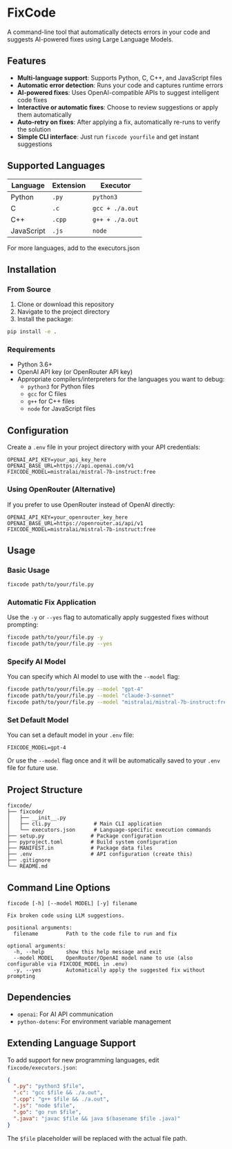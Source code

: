 # FixCode

A command-line tool that automatically detects errors in your code and suggests AI-powered fixes using Large Language Models.

## Features

- **Multi-language support**: Supports Python, C, C++, and JavaScript files
- **Automatic error detection**: Runs your code and captures runtime errors
- **AI-powered fixes**: Uses OpenAI-compatible APIs to suggest intelligent code fixes
- **Interactive or automatic fixes**: Choose to review suggestions or apply them automatically
- **Auto-retry on fixes**: After applying a fix, automatically re-runs to verify the solution
- **Simple CLI interface**: Just run `fixcode yourfile` and get instant suggestions

## Supported Languages

| Language   | Extension | Executor         |
|------------|-----------|------------------|
| Python     | `.py`     | `python3`        |
| C          | `.c`      | `gcc + ./a.out`  |
| C++        | `.cpp`    | `g++ + ./a.out`  |
| JavaScript | `.js`     | `node`           |

For more languages, add to the executors.json

## Installation

### From Source

1. Clone or download this repository
2. Navigate to the project directory
3. Install the package:

```bash
pip install -e .
```

### Requirements

- Python 3.6+
- OpenAI API key (or OpenRouter API key)
- Appropriate compilers/interpreters for the languages you want to debug:
  - `python3` for Python files
  - `gcc` for C files
  - `g++` for C++ files
  - `node` for JavaScript files

## Configuration

Create a `.env` file in your project directory with your API credentials:

```env
OPENAI_API_KEY=your_api_key_here
OPENAI_BASE_URL=https://api.openai.com/v1
FIXCODE_MODEL=mistralai/mistral-7b-instruct:free
```

### Using OpenRouter (Alternative)

If you prefer to use OpenRouter instead of OpenAI directly:

```env
OPENAI_API_KEY=your_openrouter_key_here
OPENAI_BASE_URL=https://openrouter.ai/api/v1
FIXCODE_MODEL=mistralai/mistral-7b-instruct:free
```

## Usage

### Basic Usage

```bash
fixcode path/to/your/file.py
```

### Automatic Fix Application

Use the `-y` or `--yes` flag to automatically apply suggested fixes without prompting:

```bash
fixcode path/to/your/file.py -y
fixcode path/to/your/file.py --yes
```

### Specify AI Model

You can specify which AI model to use with the `--model` flag:

```bash
fixcode path/to/your/file.py --model "gpt-4"
fixcode path/to/your/file.py --model "claude-3-sonnet"
fixcode path/to/your/file.py --model "mistralai/mistral-7b-instruct:free"
```

### Set Default Model

You can set a default model in your `.env` file:

```env
FIXCODE_MODEL=gpt-4
```

Or use the `--model` flag once and it will be automatically saved to your `.env` file for future use.


## Project Structure

```
fixcode/
├── fixcode/
│   ├── __init__.py
│   ├── cli.py              # Main CLI application
│   └── executors.json      # Language-specific execution commands
├── setup.py               # Package configuration
├── pyproject.toml         # Build system configuration
├── MANIFEST.in            # Package data files
├── .env                   # API configuration (create this)
├── .gitignore
└── README.md
```

## Command Line Options

```
fixcode [-h] [--model MODEL] [-y] filename

Fix broken code using LLM suggestions.

positional arguments:
  filename         Path to the code file to run and fix

optional arguments:
  -h, --help       show this help message and exit
  --model MODEL    OpenRouter/OpenAI model name to use (also configurable via FIXCODE_MODEL in .env)
  -y, --yes        Automatically apply the suggested fix without prompting
```

## Dependencies

- `openai`: For AI API communication
- `python-dotenv`: For environment variable management

## Extending Language Support

To add support for new programming languages, edit `fixcode/executors.json`:

```json
{
  ".py": "python3 $file",
  ".c": "gcc $file && ./a.out",
  ".cpp": "g++ $file && ./a.out",
  ".js": "node $file",
  ".go": "go run $file",
  ".java": "javac $file && java $(basename $file .java)"
}
```

The `$file` placeholder will be replaced with the actual file path.